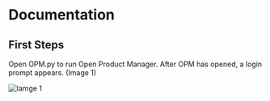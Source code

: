 # Documentation

## First Steps
Open OPM.py to run Open Product Manager.
After OPM has opened, a login prompt appears. (Image 1)

![Iamge 1](/images/1.png)
